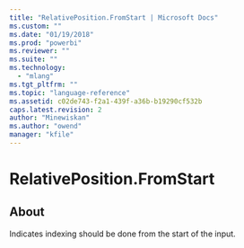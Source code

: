 ```yaml
---
title: "RelativePosition.FromStart | Microsoft Docs"
ms.custom: ""
ms.date: "01/19/2018"
ms.prod: "powerbi"
ms.reviewer: ""
ms.suite: ""
ms.technology: 
  - "mlang"
ms.tgt_pltfrm: ""
ms.topic: "language-reference"
ms.assetid: c02de743-f2a1-439f-a36b-b19290cf532b
caps.latest.revision: 2
author: "Minewiskan"
ms.author: "owend"
manager: "kfile"
---
```

# RelativePosition.FromStart
## About
Indicates indexing should be done from the start of the input.

  

